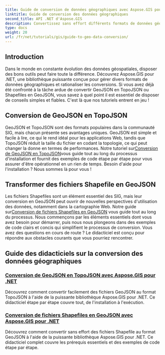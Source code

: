 ```yaml
---
title: Guide de conversion de données géographiques avec Aspose.GIS pour .NET
linktitle: Guide de conversion des données géographiques
second_title: API .NET d'Aspose.GIS
description: Convertissez sans effort différents formats de données géographiques avec Aspose.GIS pour .NET. Découvrez nos tutoriels sur GeoJSON, TopoJSON et Shapefiles.
type: docs
weight: 20
url: /fr/net/tutorials/gis/guide-to-geo-data-conversion/
---
```

## Introduction

Dans le monde en constante évolution des données géospatiales, disposer des bons outils peut faire toute la différence. Découvrez Aspose.GIS pour .NET, une bibliothèque puissante conçue pour gérer divers formats de données géographiques et rationaliser les conversions. Si vous avez déjà été confronté à la tâche ardue de convertir GeoJSON en TopoJSON ou Shapefiles en GeoJSON, vous savez à quel point il est essentiel de disposer de conseils simples et fiables. C'est là que nos tutoriels entrent en jeu !

## Conversion de GeoJSON en TopoJSON

 GeoJSON et TopoJSON sont des formats populaires dans la communauté SIG, mais chacun présente ses avantages uniques. GeoJSON est simple et facile à lire, ce qui le rend idéal pour les applications Web, tandis que TopoJSON réduit la taille du fichier en codant la topologie, ce qui peut changer la donne en termes de performances. Notre tutoriel sur[Conversion de GeoJSON en TopoJSON](./converting-geojson-to-topojson/)vous guide tout au long du processus d'installation et fournit des exemples de code étape par étape pour vous assurer d'être opérationnel en un rien de temps. Besoin d'aide pour l'installation ? Nous sommes là pour vous !

## Transformer des fichiers Shapefile en GeoJSON

 Les fichiers Shapefiles sont un élément essentiel des SIG, mais leur conversion en GeoJSON peut ouvrir de nouvelles perspectives d'utilisation des données, notamment dans la cartographie Web. Notre guide sur[Conversion de fichiers Shapefiles en GeoJSON](./converting-shapefile-to-geojson/) vous guide tout au long du processus. Nous commençons par les éléments essentiels dont vous avez besoin pour démarrer, puis nous nous plongeons dans des exemples de code clairs et concis qui simplifient le processus de conversion. Vous avez des questions en cours de route ? Le didacticiel est conçu pour répondre aux obstacles courants que vous pourriez rencontrer.

## Guide des didacticiels sur la conversion des données géographiques
### [Conversion de GeoJSON en TopoJSON avec Aspose.GIS pour .NET](./converting-geojson-to-topojson/)
Découvrez comment convertir facilement des fichiers GeoJSON au format TopoJSON à l'aide de la puissante bibliothèque Aspose.GIS pour .NET. Ce didacticiel étape par étape couvre tout, de l'installation à l'exécution.
### [Conversion de fichiers Shapefiles en GeoJSON avec Aspose.GIS pour .NET](./converting-shapefile-to-geojson/)
Découvrez comment convertir sans effort des fichiers Shapefile au format GeoJSON à l'aide de la puissante bibliothèque Aspose.GIS pour .NET. Ce didacticiel complet couvre les prérequis essentiels et des exemples de code étape par étape.
